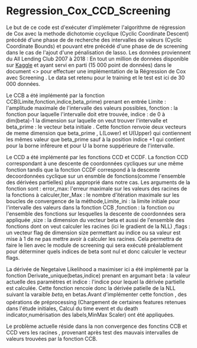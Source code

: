 # Regression_Cox_CCD_Screening
Le but de ce code est d'exécuter d'implémeter l'algorithme de régression de Cox avec la methode dichotomie ccyclique (Cyclic Coordinate Descent) précédé d'une phase de
de recherche des intervalles de valeurs (Cyclic Coordinate Bounds) et pouvant etre précédé d'une phase de de screening dans le cas de l'ajout d'une pénalisation de lasso.
Les données proviennent du All Lending Club 2007 à 2018  : En tout un million de données disponible sur [Kaggle](https://www.kaggle.com/datasets/wordsforthewise/lending-club?resource=download ) et ayant servi en parti (15 000 point de données) dans le document <<Solving Cox proportionnal Hazards Model and Its Applications>> pour effectuer une implémentation de la Régression de Cox avec Screening  . Le data set retenu pour le training et le test est ici  de 30 000 données.
  
  Le CCB a été implémenté par la fonction CCB(Limite,fonction,indice,beta_prime) prenant en entrée Limite : l'amplitude maximale de l'intervalle des valeurs possibles,
  fonction : la fonction  pour laquelle l'intervalle doit etre trouvée, indice : de 0 à dim(beta)-1 la dimension sur laquelle on veut trouver l'intervalle et beta_prime : le vecteur beta initiale . Cette fonction renvoie deux vecteurs de meme dimension que beta_prime , L(Lower) et U(Upper) qui contiennent les mêmes valeur que beta_prime sauf à la position indice +1 qui contient pour la borne inféreure et pour U la borne suppérieure de l'intervalle.
  
  Le CCD a été implémenté par les fonctions CCD et CCDF. La fonction CCD correspondant à une descente de coordonnées cycliques sur une même fonction tandis que la fonction CCDF correspond à la descente decoordonnées  cyclique sur un  ensmble de fonctions(comme l'ensemble des dérivées partielles) plus approprié dans notre cas. 
  Les arguments de la fonction sont : error_max: l'erreur maximale sur les valeurs des racines de la fonctions à calculer,Iter_Max : le nombre d'itération maximale sur les boucles de convergence de la méthode,Limite_ini : la limite initiale pour l'intervalle des valeurs dans la fonction CCB ,fonction : la fonction ou l'ensemble des fonctions sur lesquelles la descente de coordonnées sera appliquée  ,size :  la dimension du vecteur beta et aussi de l'ensemble des fonctions dont on veut calculer les racines (ici le gradient de la NLL) ,flags : un vecteur  flag  de dimension size permettant au indice ou  sa valeur est mise à 1 de ne pas mettre avoir à calculer les racines. Cela permettra de faire le lien avec le module de screening qui sera exécuté préalablement pour déterminer quels indices de beta sont nul et donc  calculer le vecteur flags.
  
  
  La dérivée de  Negetaive Likelihood a maximiser ici a été  implémenté par la fonction Derivate_unique(betas,indice) prenant en argumant beta : la valeur actuelle des paramètres et indice : l'indice pour lequel la dérivée partielle est calculée. Cette fonction rencoie donc la dérivée patielle de la NLL suivant la varaible $beta_i$ en betas.Avant d'implémenter cette fonction , des opérations de  préprocessing (Chargement de certaines features retenues dans l'étude initiales, Calcul du time event et du death indicator,numérisation des labels,MinMax Scaler) ont été appliquées.
  
  Le problème actuelle réside dans la non convergence des  fonctins CCB et CCD vers les racines , provenant après test des mauvais intervalles de valeurs trouvées par la fonction CCB. 
